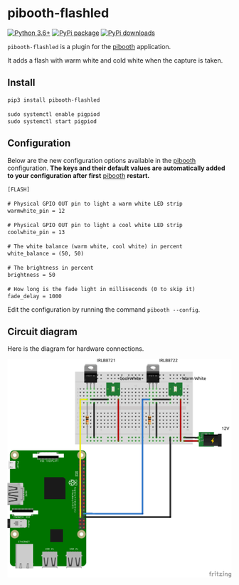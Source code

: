 pibooth-flashled
=================

[![Python 3.6+](https://img.shields.io/badge/python-3.6+-red.svg)](https://www.python.org/downloads)
[![PyPi package](https://badge.fury.io/py/pibooth-flashled.svg)](https://pypi.org/project/pibooth-flashled)
[![PyPi downloads](https://img.shields.io/pypi/dm/pibooth-flashled?color=purple)](https://pypi.org/project/pibooth-flashled)

`pibooth-flashled` is a plugin for the [pibooth](https://pypi.org/project/pibooth) application.

It adds a flash with warm white and cold white when the capture is taken.

Install
-------

```
pip3 install pibooth-flashled
    
sudo systemctl enable pigpiod
sudo systemctl start pigpiod 
```
    

Configuration
-------------

Below are the new configuration options available in the [pibooth](https://pypi.org/project/pibooth) configuration. **The keys and their default values are automatically added to your configuration after first** [pibooth](https://pypi.org/project/pibooth) **restart.**

``` {.ini}
[FLASH]

# Physical GPIO OUT pin to light a warm white LED strip
warmwhite_pin = 12
    
# Physical GPIO OUT pin to light a cool white LED strip
coolwhite_pin = 13
		
# The white balance (warm white, cool white) in percent
white_balance = (50, 50)

# The brightness in percent
brightness = 50
		
# How long is the fade light in milliseconds (0 to skip it)
fade_delay = 1000

```

Edit the configuration by running the command `pibooth --config`.


Circuit diagram
---------------

Here is the diagram for hardware connections.

![Electronic sketch](https://raw.githubusercontent.com/grenagit/pibooth-flashled/master/docs/images/sketch.png)


